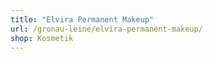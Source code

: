 ```yaml
---
title: "Elvira Permanent Makeup"
url: /gronau-leine/elvira-permanent-makeup/
shop: Kosmetik
---
```

